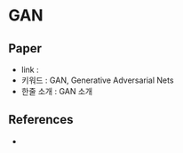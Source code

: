 # GAN

## Paper

- link : 
- 키워드 : GAN, Generative Adversarial Nets
- 한줄 소개 : GAN 소개

## References

-
